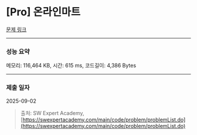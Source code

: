 # [Pro] 온라인마트

[문제 링크](https://www.google.com/search?q=sw+expert+academy+pro+온라인마트)

***

### 성능 요약

메모리: 116,464 KB, 시간: 615 ms, 코드길이: 4,386 Bytes

***

### 제출 일자

2025-09-02

> 출처: SW Expert Academy, [https://swexpertacademy.com/main/code/problem/problemList.do](https://swexpertacademy.com/main/code/problem/problemList.do)
